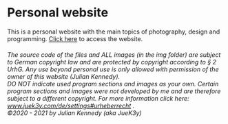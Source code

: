 # Personal website


This is a personal website with the main topics of photography, design and programming. [Click here](www.juek3y.com) to access the website.


###### _The source code of the files and ALL images (in the img folder) are subject to German copyright law and are protected by copyright according to § 2 UrhG. Any use beyond personal use is only allowed with permission of the owner of this website (Julian Kennedy).<br>DO NOT indicate used program sections and images as your own. Certain program sections and images were not developed by me and are therefore subject to a different copyright. For more information click here: www.juek3y.com/de/settings#urheberrecht .<br>©2020 - 2021 by Julian Kennedy (aka JueK3y)_
